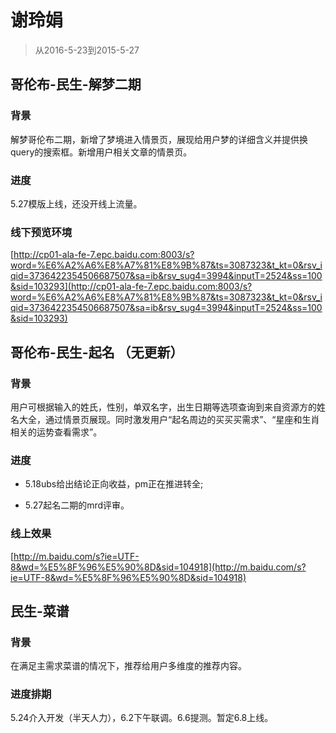 # 谢玲娟

> 从2016-5-23到2015-5-27

## 哥伦布-民生-解梦二期

### 背景

解梦哥伦布二期，新增了梦境进入情景页，展现给用户梦的详细含义并提供换query的搜索框。新增用户相关文章的情景页。

### 进度

5.27模版上线，还没开线上流量。

### 线下预览环境

[http://cp01-ala-fe-7.epc.baidu.com:8003/s?word=%E6%A2%A6%E8%A7%81%E8%9B%87&ts=3087323&t_kt=0&rsv_iqid=3736422354506687507&sa=ib&rsv_sug4=3994&inputT=2524&ss=100&sid=103293](http://cp01-ala-fe-7.epc.baidu.com:8003/s?word=%E6%A2%A6%E8%A7%81%E8%9B%87&ts=3087323&t_kt=0&rsv_iqid=3736422354506687507&sa=ib&rsv_sug4=3994&inputT=2524&ss=100&sid=103293)


## 哥伦布-民生-起名 （无更新）

### 背景

用户可根据输入的姓氏，性别，单双名字，出生日期等选项查询到来自资源方的姓名大全，通过情景页展现。同时激发用户“起名周边的买买买需求”、“星座和生肖相关的运势查看需求”。

### 进度

* 5.18ubs给出结论正向收益，pm正在推进转全;

* 5.27起名二期的mrd评审。

### 线上效果

[http://m.baidu.com/s?ie=UTF-8&wd=%E5%8F%96%E5%90%8D&sid=104918](http://m.baidu.com/s?ie=UTF-8&wd=%E5%8F%96%E5%90%8D&sid=104918)

## 民生-菜谱

### 背景

在满足主需求菜谱的情况下，推荐给用户多维度的推荐内容。

### 进度排期

5.24介入开发（半天人力），6.2下午联调。6.6提测。暂定6.8上线。